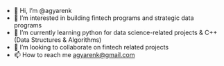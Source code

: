 - 👋 Hi, I’m @agyarenk
- 👀 I’m interested in building fintech programs and strategic data programs
- 🌱 I’m currently learning python for data science-related projects & C++ (Data Structures & Algorithms)
- 💞️ I’m looking to collaborate on fintech related projects
- 📫 How to reach me agyarenk@gmail.com

<!---
agyarenk/agyarenk is a ✨ special ✨ repository because its `README.md` (this file) appears on your GitHub profile.
You can click the Preview link to take a look at your changes.
--->
